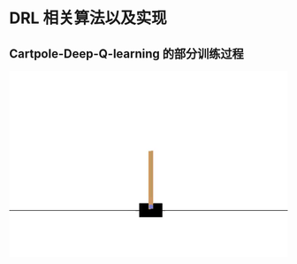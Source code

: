 # DRL 相关算法以及实现

## Cartpole-Deep-Q-learning 的部分训练过程
![img](https://github.com/ProgramTraveler/DRL/blob/main/DRL-Algorithm/assets/Cartpole-Deep-Q-learning.gif)
